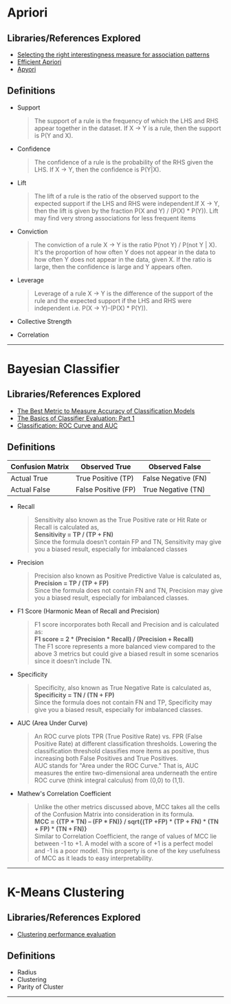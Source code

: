 #	Apriori
##	Libraries/References Explored
*	[Selecting the right interestingness measure for association patterns](https://dl.acm.org/citation.cfm?id=775053)
*	[Efficient Apriori](https://github.com/tommyod/Efficient-Apriori)
*	[Apyori](https://github.com/ymoch/apyori)
##	Definitions
*	Support
	>	The support of a rule is the frequency of which the LHS and RHS appear together in the dataset. If X -> Y is a rule, then the support is P(Y and X).
*	Confidence
	>	The confidence of a rule is the probability of the RHS given the LHS. If X -> Y, then the confidence is P(Y|X).
*	Lift
	>	The lift of a rule is the ratio of the observed support to the expected support if the LHS and RHS were independent.If X -> Y, then the lift is given by the fraction P(X and Y) / (P(X) * P(Y)). Lift may find very strong associations for less frequent items
*	Conviction
	>	The conviction of a rule X -> Y is the ratio P(not Y) / P(not Y | X). It's the proportion of how often Y does not appear in the data to how often Y does not appear in the data, given X. If the ratio is large, then the confidence is large and Y appears often.
*	Leverage
	>	Leverage of a rule X -> Y is the difference of the support of the rule and the expected support if the LHS and RHS were independent i.e. P(X -> Y)-(P(X) * P(Y)).
*	Collective Strength
	>	
*	Correlation
	>	
-- --

#	Bayesian Classifier
##	Libraries/References Explored
*	[The Best Metric to Measure Accuracy of Classification Models](https://www.kdnuggets.com/2016/12/best-metric-measure-accuracy-classification-models.html/)
*	[The Basics of Classifier Evaluation: Part 1](https://www.svds.com/the-basics-of-classifier-evaluation-part-1/)
*	[Classification: ROC Curve and AUC](https://developers.google.com/machine-learning/crash-course/classification/roc-and-auc)
##	Definitions
Confusion Matrix | Observed True | Observed False
----|---------------|---------------
Actual True | True Positive (TP) | False Negative (FN)
Actual False | False Positive (FP) | True Negative (TN)

*	Recall
	>	Sensitivity also known as the True Positive rate or Hit Rate or Recall is calculated as,  
	>	**Sensitivity = TP / (TP + FN)**  
	>	Since the formula doesn’t contain FP and TN, Sensitivity may give you a biased result, especially for imbalanced classes
*	Precision
	>	Precision also known as Positive Predictive Value is calculated as,  
	>	**Precision = TP / (TP + FP)**  
	>	Since the formula does not contain FN and TN, Precision may give you a biased result, especially for imbalanced classes.
*	F1 Score (Harmonic Mean of Recall and Precision)
	>	F1 score incorporates both Recall and Precision and is calculated as:  
	>	**F1 score = 2 * (Precision * Recall) / (Precision + Recall)**  
	>	The F1 score represents a more balanced view compared to the above 3 metrics but could give a biased result in some scenarios since it doesn’t include TN.
*	Specificity
	>	Specificity, also known as True Negative Rate is calculated as,  
	>	**Specificity = TN / (TN + FP)**  
	>	Since the formula does not contain FN and TP, Specificity may give you a biased result, especially for imbalanced classes.
*	AUC (Area Under Curve)
	>	An ROC curve plots TPR (True Positive Rate) vs. FPR (False Positive Rate) at different classification thresholds. Lowering the classification threshold classifies more items as positive, thus increasing both False Positives and True Positives.  
	>	AUC stands for "Area under the ROC Curve." That is, AUC measures the entire two-dimensional area underneath the entire ROC curve (think integral calculus) from (0,0) to (1,1).
*	Mathew's Correlation Coefficient
	>	Unlike the other metrics discussed above, MCC takes all the cells of the Confusion Matrix into consideration in its formula.  
	>	**MCC = {(TP * TN) – (FP * FN)} / sqrt{(TP +FP) * (TP + FN) * (TN + FP) * (TN + FN)}**  
	>	Similar to Correlation Coefficient, the range of values of MCC lie between -1 to +1. A model with a score of +1 is a perfect model and -1 is a poor model. This property is one of the key usefulness of MCC as it leads to easy interpretability.
-- --

#	K-Means Clustering
##	Libraries/References Explored
*	[Clustering performance evaluation](https://scikit-learn.org/stable/modules/clustering.html#clustering-evaluation)
##	Definitions
*	Radius
*	Clustering
*	Parity of Cluster
-- --